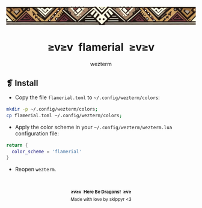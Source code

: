 <p align="center">
    <img alt="" src="../../assets/ornament.png" />
</p>
<h1 align="center">≥v≥v&ensp;flamerial&ensp;≥v≥v</h1>
<p align="center">wezterm</p>

## ❡ Install

- Copy the file `flamerial.toml` to `~/.config/wezterm/colors`:

```sh
mkdir -p ~/.config/wezterm/colors;
cp flamerial.toml ~/.config/wezterm/colors;
```

- Apply the color scheme in your `~/.config/wezterm/wezterm.lua` configuration file:

```lua
return {
  color_scheme = 'flamerial'
}
```

- Reopen `wezterm`.

&ensp;
<p align="center"><sup><strong>≥v≥v&ensp;Here Be Dragons!&ensp;≥v≥</strong><br />Made with love by skippyr <3</sup></p>
